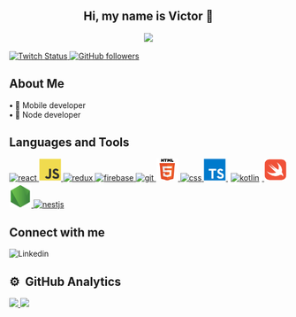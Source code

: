 <h2 align="center">Hi, my name is Victor 👋</h2>

<p align="center">
<img src="https://i.imgur.com/zYBKQvY.jpeg"  height="295">
</p>


<a href="https://www.twitch.tv/victor_ysla" target="_blank">
  <img alt="Twitch Status" src="https://img.shields.io/twitch/status/victor_ysla" style="max-width: 100%;">
</a>

<a href="https://github.com/VictorYsla" target="_blank">
  <img alt="GitHub followers" src="https://img.shields.io/github/followers/VictorYsla" style="max-width: 100%;">
</a>


<h2 align="">About Me</h2>

**•** 📲 Mobile developer  
**•** 💚 Node developer

<h2>Languages and Tools</h2>

<p align="left">
  <a href="https://reactjs.org/" rel="nofollow">
    <img src="https://camo.githubusercontent.com/09807580255133e183e7ecbe8396db64f40099852b08d49de866b4d8d7a56180/68747470733a2f2f75706c6f61642e77696b696d656469612e6f72672f77696b6970656469612f636f6d6d6f6e732f7468756d622f612f61372f52656163742d69636f6e2e7376672f3131353070782d52656163742d69636f6e2e7376672e706e67" alt="react" width="40" height="40" style="max-width: 100%;">
  </a>
  <a href="https://developer.mozilla.org/en-US/docs/Web/JavaScript" rel="nofollow">
    <img src="https://raw.githubusercontent.com/devicons/devicon/master/icons/javascript/javascript-original.svg" alt="javascript" width="40" height="40" style="max-width: 100%;">
  </a>
  <a href="https://redux.js.org/" rel="nofollow">
    <img src="https://camo.githubusercontent.com/3571c6a819e8bb9d9e7cd26fe644ff1e480335c58432a872d69923c177e082c8/68747470733a2f2f72656475782e6a732e6f72672f696d672f72656475782e737667" alt="redux" width="40" height="40" style="max-width: 100%;">
  </a>
  <a href="https://firebase.google.com/" rel="nofollow">
    <img src="https://camo.githubusercontent.com/f19579bd4b5f0b9812474d8109d5882710dad0399d94497a26ea79dc01dea234/68747470733a2f2f7777772e766563746f726c6f676f2e7a6f6e652f6c6f676f732f66697265626173652f66697265626173652d69636f6e2e737667" alt="firebase" width="40" height="40" style="max-width: 100%;">
  </a>
  <a href="https://git-scm.com/" rel="nofollow">
    <img src="https://camo.githubusercontent.com/ff5301ef7472dbdf522b776167a8af8c326299fe8175e53f6b052bbcc04533e3/68747470733a2f2f7777772e766563746f726c6f676f2e7a6f6e652f6c6f676f732f6769742d73636d2f6769742d73636d2d69636f6e2e737667" alt="git" width="40" height="40" style="max-width: 100%;">
  </a>
  <a href="https://developer.mozilla.org/en-US/docs/Web/HTML" rel="nofollow">
    <img src="https://raw.githubusercontent.com/devicons/devicon/master/icons/html5/html5-original-wordmark.svg" alt="html5" width="40" height="40" style="max-width: 100%;">
  </a>
  <a href="https://developer.mozilla.org/en-US/docs/Web/CSS" rel="nofollow">
    <img src="https://camo.githubusercontent.com/199d38eeb4d2e72bca9bdb11a7eb29a39049f45da886883e8520698e16db6a35/68747470733a2f2f75706c6f61642e77696b696d656469612e6f72672f77696b6970656469612f636f6d6d6f6e732f642f64352f435353335f6c6f676f5f616e645f776f72646d61726b2e737667" alt="css" width="40" height="40" style="max-width: 100%;">
  </a>
  <a href="https://www.typescriptlang.org/" rel="nofollow">
    <img src="https://raw.githubusercontent.com/devicons/devicon/master/icons/typescript/typescript-original.svg" alt="typescript" width="40" height="40" style="max-width: 100%;">
  </a>
  <a href="https://kotlinlang.org/" rel="nofollow">
    <img src="https://pbs.twimg.com/profile_images/1399329694340747271/T5fbWxtN_400x400.png" alt="kotlin" width="40" height="40" style="background-color:white; padding:5px; border-radius:5px;">
  </a>
  <a href="https://developer.apple.com/swift/" rel="nofollow">
    <img src="https://raw.githubusercontent.com/devicons/devicon/master/icons/swift/swift-original.svg" alt="swift" width="40" height="40" style="max-width: 100%;">
  </a>
  <a href="https://nodejs.org/en/" rel="nofollow">
    <img src="https://raw.githubusercontent.com/devicons/devicon/master/icons/nodejs/nodejs-original.svg" alt="nodejs" width="40" height="40" style="max-width: 100%;">
  </a>
  <a href="https://nestjs.com/" rel="nofollow">
    <img src="https://nestjs.com/logo-small-gradient.76616405.svg" alt="nestjs" width="40" height="40" style="max-width: 100%;">
  </a>
</p>


<h2>Connect with me</h2>

<img alt="Linkedin" title="VictorYsla" src="https://camo.githubusercontent.com/8c0692475a5bfc1d9e7361074bdb648e567cae7b5b40ffd32adae31180b0d7b6/68747470733a2f2f696d672e736869656c64732e696f2f62616467652f4c696e6b6564496e2d3030373742353f7374796c653d666f722d7468652d6261646765266c6f676f3d6c696e6b6564696e266c6f676f436f6c6f723d7768697465" data-canonical-src="https://www.linkedin.com/in/fernando-gallardo-ysla-667a12206/" style="max-width: 100%;">

<h2 class="heading-element" dir="auto">⚙️ &nbsp;GitHub Analytics</h2>

<a href="https://github.com/VictorYsla" target="_blank">

<img height="180em" src="https://camo.githubusercontent.com/516c64416aa1ef1f69fdd8b7a82c1a64deb308efb94e482d076fc3906bfb60f5/68747470733a2f2f6769746875622d726561646d652d73746174732d65696768742d74686574612e76657263656c2e6170702f6170693f757365726e616d653d566963746f7259736c612673686f775f69636f6e733d74727565267468656d653d616c676f6c696126696e636c7564655f616c6c5f636f6d6d6974733d7472756526636f756e745f707269766174653d74727565" data-canonical-src="https://github-readme-stats-eight-theta.vercel.app/api?username=VictorYsla&amp;show_icons=true&amp;theme=algolia&amp;include_all_commits=true&amp;count_private=true" style="max-width: 100%;">

<img height="180em" src="https://camo.githubusercontent.com/37c22bf0f494520881863d5426fe537b8cb962900989ab123675934419b7dbe0/68747470733a2f2f6769746875622d726561646d652d73746174732d65696768742d74686574612e76657263656c2e6170702f6170692f746f702d6c616e67732f3f757365726e616d653d566963746f7259736c61266c61796f75743d636f6d70616374266c616e67735f636f756e743d38267468656d653d616c676f6c6961" data-canonical-src="https://github-readme-stats-eight-theta.vercel.app/api/top-langs/?username=VictorYsla&amp;layout=compact&amp;langs_count=8&amp;theme=algolia" style="max-width: 100%;">

<a/>

<!--
**VictorYsla/VictorYsla** is a ✨ _special_ ✨ repository because its `README.md` (this file) appears on your GitHub profile.

Here are some ideas to get you started:

- 🔭 I’m currently working on ...
- 🌱 I’m currently learning ...
- 👯 I’m looking to collaborate on ...
- 🤔 I’m looking for help with ...
- 💬 Ask me about ...
- 📫 How to reach me: ...
- 😄 Pronouns: ...
- ⚡ Fun fact: ...
-->

